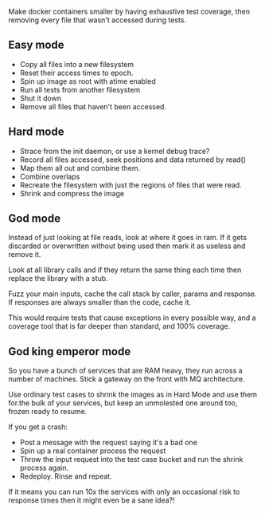 Make docker containers smaller by having exhaustive test coverage,
then removing every file that wasn't accessed during tests.

## Easy mode

* Copy all files into a new filesystem
* Reset their access times to epoch.
* Spin up image as root with atime enabled
* Run all tests from another filesystem
* Shut it down
* Remove all files that haven't been accessed.

## Hard mode

* Strace from the init daemon, or use a kernel debug trace?
* Record all files accessed, seek positions and data returned by read()
* Map them all out and combine them.
* Combine overlaps
* Recreate the filesystem with just the regions of files that were read.
* Shrink and compress the image

## God mode

Instead of just looking at file reads, look at where it goes in ram.
If it gets discarded or overwritten without being used then mark it
as useless and remove it.

Look at all library calls and if they return the same thing each time
then replace the library with a stub.

Fuzz your main inputs, cache the call stack by caller, params and
response. If responses are always smaller than the code, cache it.

This would require tests that cause exceptions in every possible way,
and a coverage tool that is far deeper than standard, and 100% coverage.

## God king emperor mode

So you have a bunch of services that are RAM heavy, they run across
a number of machines. Stick a gateway on the front with MQ architecture.

Use ordinary test cases to shrink the images as in Hard Mode and use
them for.the bulk of your services, but keep an unmolested one around
too, frozen ready to resume.

If you get a crash:

* Post a message with the request saying it's a bad one
* Spin up a real container process the request
* Throw the input request into the test case bucket and run the shrink
  process again.
* Redeploy. Rinse and repeat.

If it means you can run 10x the services with only an occasional risk to
response times then it might even be a sane idea?!

